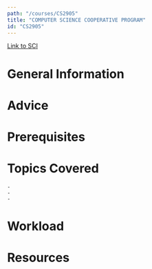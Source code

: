 ```yaml
---
path: "/courses/CS2905"
title: "COMPUTER SCIENCE COOPERATIVE PROGRAM"
id: "CS2905"
---
```


[Link to SCI]("http://courses.sci.pitt.edu/courses/courses/view/CS-2905")

# General Information

# Advice

# Prerequisites

<!-- PREREQ_REPLACEMENT (Do not remove) -->

<!-- END PREREQ_REPLACEMENT (Do not remove) -->

# Topics Covered

    -
    -
    -

# Workload

<!-- TESTIMONIALS
# Testimonials
This gets replaced with Gatsby, its
data comes from Google Sheets for easier
editing!
-->

# Resources
